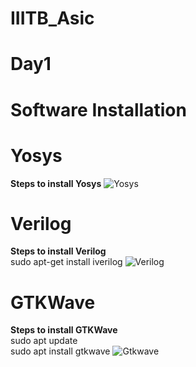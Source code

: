 # IIITB_Asic
# Day1
# Software Installation
# Yosys
**Steps to install Yosys**
![Yosys](https://github.com/DSatle/IIITB_Asic/assets/140998466/5aa618d6-63f5-433d-abd4-949d61e06621)
# Verilog  
**Steps to install Verilog**<br>
sudo apt-get install iverilog
![Verilog](https://github.com/DSatle/IIITB_Asic/assets/140998466/f89e230b-0cd2-4994-9d6c-18daabe59356)
# GTKWave
**Steps to install GTKWave**<br>
sudo apt update<br>
sudo apt install gtkwave
![Gtkwave](https://github.com/DSatle/IIITB_Asic/assets/140998466/4d457906-7133-4a3a-ab59-436683b3a1e7)





